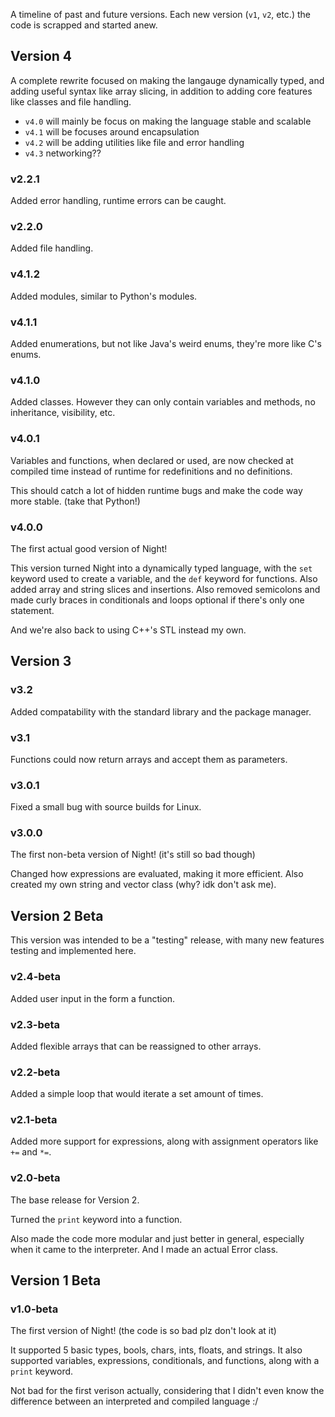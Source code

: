 A timeline of past and future versions. Each new version (`v1`, `v2`, etc.) the code is scrapped and started anew.

## Version 4

A complete rewrite focused on making the langauge dynamically typed, and adding useful syntax like array slicing, in addition to adding core features like classes and file handling.

- `v4.0` will mainly be focus on making the language stable and scalable
- `v4.1` will be focuses around encapsulation
- `v4.2` will be adding utilities like file and error handling
- `v4.3` networking??

### v2.2.1

Added error handling, runtime errors can be caught.

### v2.2.0

Added file handling.

### v4.1.2

Added modules, similar to Python's modules.

### v4.1.1

Added enumerations, but not like Java's weird enums, they're more like C's enums.

### v4.1.0

Added classes. However they can only contain variables and methods, no inheritance, visibility, etc.

### v4.0.1

Variables and functions, when declared or used, are now checked at compiled time instead of runtime for redefinitions and no definitions.

This should catch a lot of hidden runtime bugs and make the code way more stable. (take that Python!)

### v4.0.0

The first actual good version of Night!

This version turned Night into a dynamically typed language, with the `set` keyword used to create a variable, and the `def` keyword for functions. Also added array and string slices and insertions. Also removed semicolons and made curly braces in conditionals and loops optional if there's only one statement.

And we're also back to using C++'s STL instead my own.

## Version 3

### v3.2

Added compatability with the standard library and the package manager.

### v3.1

Functions could now return arrays and accept them as parameters.

### v3.0.1

Fixed a small bug with source builds for Linux.

### v3.0.0

The first non-beta version of Night! (it's still so bad though)

Changed how expressions are evaluated, making it more efficient. Also created my own string and vector class (why? idk don't ask me).

## Version 2 Beta

This version was intended to be a "testing" release, with many new features testing and implemented here.

### v2.4-beta

Added user input in the form a function.

### v2.3-beta

Added flexible arrays that can be reassigned to other arrays.

### v2.2-beta

Added a simple loop that would iterate a set amount of times.

### v2.1-beta

Added more support for expressions, along with assignment operators like `+=` and `*=`.

### v2.0-beta

The base release for Version 2.

Turned the `print` keyword into a function.

Also made the code more modular and just better in general, especially when it came to the interpreter. And I made an actual Error class.

## Version 1 Beta

### v1.0-beta

The first version of Night! (the code is so bad plz don't look at it)

It supported 5 basic types, bools, chars, ints, floats, and strings. It also supported variables, expressions, conditionals, and functions, along with a `print` keyword.

Not bad for the first verison actually, considering that I didn't even know the difference between an interpreted and compiled language :/
